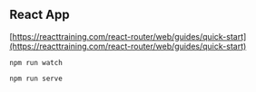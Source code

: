 ## React App

[https://reacttraining.com/react-router/web/guides/quick-start](https://reacttraining.com/react-router/web/guides/quick-start)

    npm run watch

    npm run serve